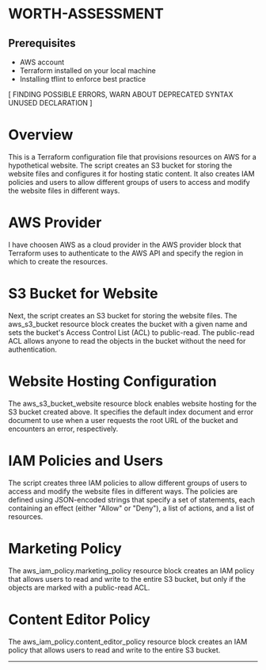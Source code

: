 # WORTH-ASSESSMENT
 
## Prerequisites

* AWS account
* Terraform installed on your local machine
* Installing tflint to enforce best practice

[ FINDING POSSIBLE ERRORS, WARN ABOUT DEPRECATED SYNTAX UNUSED DECLARATION ]

# Overview

This is a Terraform configuration file that provisions resources on AWS for a hypothetical website. The script creates an S3 bucket for storing the website files and configures it for hosting static content. It also creates IAM policies and users to allow different groups of users to access and modify the website files in different ways.

# AWS Provider

I have choosen AWS as a cloud provider in the  AWS provider block that Terraform uses to authenticate to the AWS API and specify the region in which to create the resources.

# S3 Bucket for Website

Next, the script creates an S3 bucket for storing the website files. The aws_s3_bucket resource block creates the bucket with a given name and sets the bucket's Access Control List (ACL) to public-read. The public-read ACL allows anyone to read the objects in the bucket without the need for authentication.

# Website Hosting Configuration
The aws_s3_bucket_website resource block enables website hosting for the S3 bucket created above. It specifies the default index document and error document to use when a user requests the root URL of the bucket and encounters an error, respectively.


# IAM Policies and Users
The script creates three IAM policies to allow different groups of users to access and modify the website files in different ways. The policies are defined using JSON-encoded strings that specify a set of statements, each containing an effect (either "Allow" or "Deny"), a list of actions, and a list of resources.

# Marketing Policy

The aws_iam_policy.marketing_policy resource block creates an IAM policy that allows users to read and write to the entire S3 bucket, but only if the objects are marked with a public-read ACL.

# Content Editor Policy
The aws_iam_policy.content_editor_policy resource block creates an IAM policy that allows users to read and write to the entire S3 bucket.


------------------------------------------------------------------
